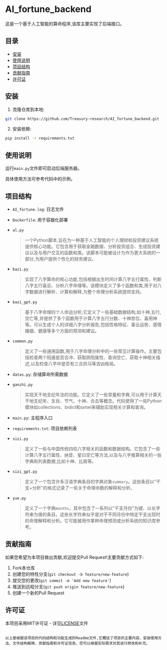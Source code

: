 

# AI_fortune_backend

这是一个基于人工智能的算命程序,该库主要实现了后端接口。

## 目录

- [安装](#安装)
- [使用说明](#使用说明)
- [项目结构](#项目结构)
- [贡献指南](#贡献指南)
- [许可证](#许可证)

## 安装

1. 克隆仓库到本地:

```bash
git clone https://github.com/Treasury-research/AI_fortune_backend.git
```

2. 安装依赖:

```bash
pip install -r requirements.txt
```

## 使用说明

运行`main.py`文件即可启动后端服务器。

具体使用方法可参考代码中的示例。

## 项目结构

- `AI_fortune.log`: 日志文件

- `Dockerfile`: 用于容器化部署

- `al.py`

  > 一个Python脚本,旨在为一种基于人工智能的个人理财和投资建议系统提供核心功能。它包含用于获取金融数据、分析投资组合、生成投资建议以及与用户交互的函数和类。该脚本可能被设计为作为更大系统的一部分,为用户提供个性化的财务建议。

- `bazi.py`

  > 实现了八字算命的核心功能,包括根据出生时间计算八字五行属性、判断八字五行喜忌、分析八字命理等。该模块定义了多个函数和类,用于对八字数据进行解析、计算和解释,为整个命理分析系统提供支持。

- `bazi_gpt.py`

  > 基于八字命理的个人命运分析,它定义了一些基础数据结构,如十神,五行,空亡等,并提供了多个函数用于计算八字五行分数、十神宫位、喜用神等。可以生成个人的详细八字分析报告,包括性格特征、事业运势、感情婚姻、健康等多个方面的预测和建议。

- `common.py`

  > 定义了一些通用函数,用于八字命理分析中的一些常见计算操作。主要包括检查两个阳遁是否合冲、获取阴阳属性、查询空亡、获取十神相关描述,以及检查八字中是否有三合拱马等吉凶格局。

- `datas.py`: 存储算命所需数据

- `ganzhi.py`

  > 实现天干地支纪年法的功能。它定义了一些常量和字典,可以用于计算天干地支纪年、生肖、节气、十神、合击等概念。代码使用了一些Python模块如collections、bidict和sxtwl来辅助实现相关计算和查询。

- `main.py`: 主程序入口

- `requirements.txt`: 项目依赖列表

- `sizi.py`

  > 定义了一些与中国传统四柱八字相关的函数和数据结构。它包含了一些计算八字五行属性、纳音、星曰空亡等方法,以及与八字推算相关的一些字典和列表数据,比如十神、比肩等。

- `sizi_gpt.py`

  > 定义了一个包含许多汉语字典条目的字典对象`summary`。这些条目以"干支+分析"的格式记录了一些关于命理命数的解释和分析。

- `yue.py`

  > 定义了一个字典`months`，其中包含了一系列以"干支月份"为键、以长字符串为值的条目。这些长字符串似乎是对于不同月份中特定干支出现时的命理解释和分析。它可能被用作某种命理预测或分析系统的知识库参考。

## 贡献指南

如果您希望为本项目做出贡献,欢迎提交Pull Request!主要贡献方式如下:

1. Fork本仓库
2. 创建您的特性分支(`git checkout -b feature/new-feature`)
3. 提交您的更改(`git commit -m 'Add new feature'`)
4. 推送到远程分支(`git push origin feature/new-feature`)
5. 创建一个新的Pull Request

## 许可证

本项目采用MIT许可证 - 详见[LICENSE](LICENSE)文件
```

以上是根据该项目的代码结构和功能生成的Readme文件,它概括了项目的主要内容、安装使用方法、文件结构解释、贡献指南和许可证信息。您可以根据实际需求对其进行修改和补充。